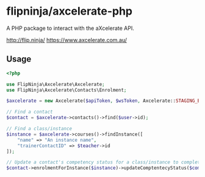 # flipninja/axcelerate-php

A PHP package to interact with the aXcelerate API.

http://flip.ninja/
https://www.axcelerate.com.au/

## Usage

```php
<?php

use FlipNinja\Axcelerate\Axcelerate;
use FlipNinja\Axcelerate\Contacts\Enrolment;

$axcelerate = new Axcelerate($apiToken, $wsToken, Axcelerate::STAGING_BASE);

// Find a contact
$contact = $axcelerate->contacts()->find($user->id);

// Find a class/instance
$instance = $axcelerate->courses()->findInstance([
    "name" => "An instance name",
    "trainerContactID" => $teacher->id
]);

// Update a contact's competency status for a class/instance to complete
$contact->enrolmentForInstance($instance)->updateComptentecyStatus($competencyCode, Enrolment::COMPLETE);
```
